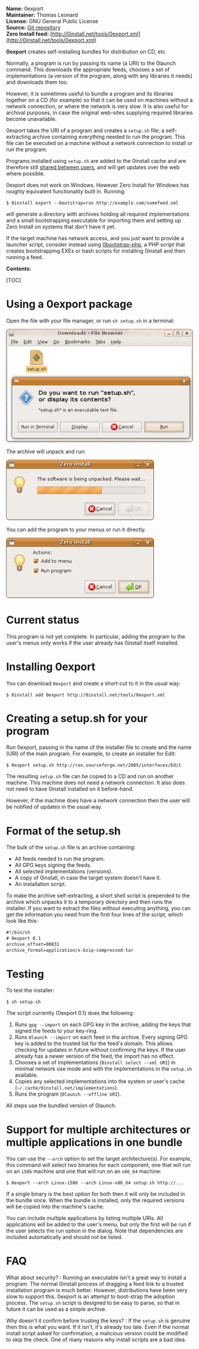 **Name:** 0export  
**Maintainer:** Thomas Leonard  
**License:** GNU General Public License  
**Source:** [Git repository](http://repo.or.cz/w/0export.git)  
**Zero Install feed:** [http://0install.net/tools/0export.xml](http://0install.net/tools/0export.xml)

**0export** creates self-installing bundles for distribution on CD, etc

Normally, a program is run by passing its name (a URI) to the 0launch command. This downloads the appropriate feeds, chooses a set of implementations (a version of the program, along with any libraries it needs) and downloads them too.

However, it is sometimes useful to bundle a program and its libraries together on a CD (for example) so that it can be used on machines without a network connection, or where the network is very slow. It is also useful for archival purposes, in case the original web-sites supplying required libraries become unavailable.

0export takes the URI of a program and creates a `setup.sh` file; a self-extracting archive containing everything needed to run the program. This file can be executed on a machine without a network connection to install or run the program.

Programs installed using `setup.sh` are added to the 0install cache and are therefore still [shared between users](../details/sharing.md), and will get updates over the web where possible.

0export does not work on Windows. However Zero Install for Windows has roughly equivalent functionality built in. Running:

```shell
$ 0install export --bootstrap=run http://example.com/somefeed.xml
```

will generate a directory with archives holding all required implementations and a small bootstrapping executable for importing them and setting up Zero Install on systems that don't have it yet.

If the target machine has network access, and you just want to provide a launcher script, consider instead using [0bootstrap-php](https://github.com/0install/0bootstrap-php), a PHP script that creates bootstrapping EXEs or bash scripts for installing 0install and then running a feed.

**Contents:**

[TOC]

# Using a 0export package

Open the file with your file manager, or run `sh setup.sh` in a terminal:

![Running a 0export setup file](../img/screens/0export-run.png)

The archive will unpack and run:

![The self-extracting package unpacks itself](../img/screens/0export-unpack.png)

You can add the program to your menus or run it directly.

![Optional actions](../img/screens/0export-actions.png)

# Current status

This program is not yet complete. In particular, adding the program to the user's menus only works if the user already has 0install itself installed.

# Installing 0export

You can download `0export` and create a short-cut to it in the usual way:

```shell
$ 0install add 0export http://0install.net/tools/0export.xml
```

# Creating a setup.sh for your program

Run 0export, passing in the name of the installer file to create and the name (URI) of the main program. For example, to create an installer for Edit:

```shell
$ 0export setup.sh http://rox.sourceforge.net/2005/interfaces/Edit
```

The resulting `setup.sh` file can be copied to a CD and run on another machine. This machine does not need a network connection. It also does not need to have 0install installed on it before-hand.

However, if the machine does have a network connection then the user will be notified of updates in the usual way.

# Format of the setup.sh

The bulk of the `setup.sh` file is an archive containing:

- All feeds needed to run the program.
- All GPG keys signing the feeds.
- All selected implementations (versions).
- A copy of 0install, in case the target system doesn't have it.
- An installation script.

To make the archive self-extracting, a short shell script is prepended to the archive which unpacks it to a temporary directory and then runs the installer. If you want to extract the files without executing anything, you can get the information you need from the first four lines of the script, which look like this:

```shell
#!/bin/sh
# 0export 0.1
archive_offset=00831
archive_format=application/x-bzip-compressed-tar
```

# Testing

To test the installer:

```shell
$ sh setup.sh
```

The script currently (0export 0.1) does the following:

1. Runs `gpg --import` on each GPG key in the archive, adding the keys that signed the feeds to your key-ring.
2. Runs `0launch --import` on each feed in the archive. Every signing GPG key is added to the trusted list for the feed's domain. This allows checking for updates in future without confirming the keys. If the user already has a newer version of the feed, the import has no effect.
3. Chooses a set of implementations (`0install select --xml URI`) in minimal network use mode and with the implementations in the `setup.sh` available.
4. Copies any selected implementations into the system or user's cache (`~/.cache/0install.net/implementations`).
5. Runs the program (`0launch --offline URI`).

All steps use the bundled version of 0launch.

# Support for multiple architectures or multiple applications in one bundle

You can use the `--arch` option to set the target architecture(s). For example, this command will select two binaries for each component, one that will run on an `i586` machine and one that will run on an `x86_64` machine:

```shell
$ 0export --arch Linux-i586 --arch Linux-x86_64 setup.sh http://...
```

If a single binary is the best option for both then it will only be included in the bundle once. When the bundle is installed, only the required versions will be copied into the machine's cache.

You can include multiple applications by listing multiple URIs. All applications will be added to the user's menu, but only the first will be run if the user selects the run option in the dialog. Note that dependencies are included automatically and should not be listed.

# FAQ

What about security?
: Running an executable isn't a great way to install a program. The normal 0install process of dragging a feed link to a trusted installation program is much better. However, distributions have been very slow to support this. 0export is an attempt to boot-strap the adoption process. The `setup.sh` script is designed to be easy to parse, so that in future it can be used as a simple archive.

Why doesn't it confirm before trusting the keys?
: If the `setup.sh` is genuine then this is what you want. If it isn't, it's already too late. Even if the normal install script asked for confirmation, a malicious version could be modified to skip the check. One of many reasons why install scripts are a bad idea.

